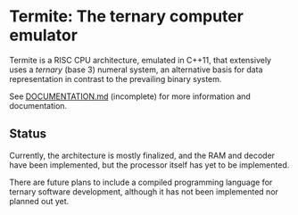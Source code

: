 # Termite: The ternary computer emulator
Termite is a RISC CPU architecture, emulated in C++11, that extensively uses a *ternary* (base 3) numeral system, an alternative basis for data representation in contrast to the prevailing binary system. 

See [DOCUMENTATION.md](DOCUMENTATION.md) (incomplete) for more information and documentation.

## Status
Currently, the architecture is mostly finalized, and the RAM and decoder have been implemented, but the processor itself has yet to be implemented.

There are future plans to include a compiled programming language for ternary software development, although it has not been implemented nor planned out yet.

<!-- Termite is a stack-based virtual machine based on balanced ternary arithmetic, implemented in C++11. 

This project is very much a work-in-progress, and currently, the virtual machine is unfinished. Future plans include a toolchain featuring a lightweight operating system and compiled programming language for ternary software development, although neither have been implemented or planned out yet.

## What is balanced ternary?
Unlike the prevailing binary representation, a balanced ternary integer is in base 3, and each digit can have the values 1, 0, or −1. Since it is inconvenient to write -1 as a digit, the letter "T" is often used as a substitute. For example, decimal 11 = 3^2 + 3^1 - 3^0, thus it can be written as "11T". -->
